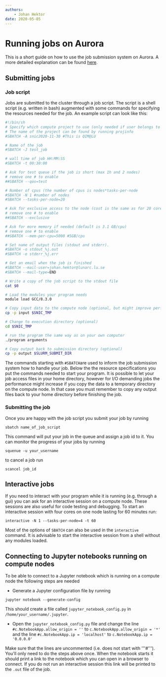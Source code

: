 ```yaml
---
authors:
    - Johan Hektor
date: 2020-05-05
---
```

# Running jobs on Aurora
This is a short guide on how to use the job submission system on Aurora.
A more detailed explanation can be found [here](https://lunarc-documentation.readthedocs.io/en/latest/batch_system/).

## Submitting jobs
### Job script
Jobs are submitted to the cluster through a job script.
The script is a shell script (e.g. written in bash) augmented with some commands for specifying the resources needed for the job.
An example script can look like this:
```bash
#!/bin/sh
# Specify which compute project to use (only needed if user belongs to several projects)
# The name of the project can be found by running projinfo
#SBATCH -A snic2020-11-30 #This is QIM@LU

# Name of the job
#SBATCH -J test_job

# wall time of job HH:MM:SS
#SBATCH -t 00:30:00

# Ask for test queue if the job is short (max 1h and 2 nodes)
# remove one # to enable
##SBATCH --qos=test

# Number of cpus (the number of cpus is nodes*tasks-per-node
#SBATCH -N 1 #number of nodes
#SBATCH --tasks-per-node=20

# Ask for exclusive access to the node (cost is the same as for 20 cores)
# remove one # to enable
##SBATCH --exclusive

# Ask for more memory if needed (default is 3.1 GB/cpu)
# remove one # to enable
##SBATCH --mem-per-cpu=5000 #5GB/cpu

# Set name of output files (stdout and stderr).
#SBATCH -o stdout_%j.out
#SBATCH -e stderr_%j.err

# Get an email when the job is finished
#SBATCH --mail-user=johan.hektor@lunarc.lu.se
#SBATCH --mail-type=END

# Write a copy of the job script to the stdout file
cat $0

# Load the modules your program needs
module load GCC/8.3.0

# Copy input data to the compute node (optional, but might improve performance for I/O intensive jobs)
cp -p input $SNIC_TMP

# Change to execution directory (optional)
cd $SNIC_TMP

# run the program the same way as on your own computer
./program arguments

# Copy output back to submission directory (optional)
cp -p output $SLURM_SUBMIT_DIR
```
The commands starting with ```#SBATCH```are used to inform the job submission system how to handle your job.
Below the the resource specifications you put the commands needed to start your program.
It is possible to let your job access files in your home directory, however for I/O demanding jobs the performance might increase if you copy the data to a temporary directory on the compute node.
In that case you must remember to copy any output files back to your home directory before finishing the job.

### Submitting the job
Once you are happy with the job script you submit your job by running
```
sbatch name_of_job_script
```
This command will put your job in the queue and assign a job id to it.
You can monitor the progress of your jobs by running
```
squenue -u your_username
```
to cancel a job run
```
scancel job_id
```
## Interactive jobs
If you need to interact with your program while it is running (e.g. through a gui) you can ask for an interactive session on a compute node.
These sessions are also useful for code testing and debugging.
To start an interactive session with four cores on one node lasting for 60 minutes run:
```
interactive -N 1 --tasks-per-node=4 -t 60
```
Most of the options of ```SBATCH``` can also be used in the ```interactive``` command.
It is advisable to start the interactive session from a shell without any modules loaded.

## Connecting to Jupyter notebooks running on compute nodes
To be able to connect to a Jupyter notebook which is running on a compute node the following steps are needed

* Generate a Jupyter configuration file by running
```
jupyter notebook --generate-config
```
This should create a file called ```jupyter_notebook_config.py``` in ```/home/your_username/.jupyter```.

* Open the ```jupyter_notebook_config.py``` file and change the line ```#c.NotebookApp.allow_origin = ''``` to ```c.NotebookApp.allow_origin = '*'``` and the line ```#c.NotebookApp.ip = 'localhost'``` to ```c.NotebookApp.ip = '0.0.0.0'```

Make sure that the lines are uncommented (i.e. does not start with '''#''').
You'll only need to do the steps above once.
When the notebook starts it should print a link to the notebook which you can open in a browser to connect.
If you do not run an interactive session this link will be printed to the ```.out``` file of the job.

